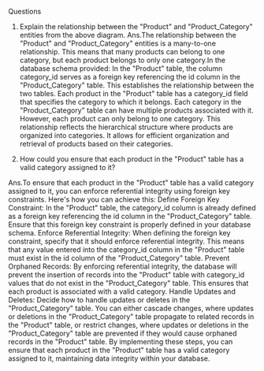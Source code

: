 Questions

1. Explain the relationship between the "Product" and "Product_Category" entities from the above diagram.
Ans.The relationship between the "Product" and "Product_Category" entities is a many-to-one relationship.
This means that many products can belong to one category, but each product belongs to only one category.In the database schema provided:
In the "Product" table, the column category_id serves as a foreign key referencing the id column in the "Product_Category" table.
This establishes the relationship between the two tables.
Each product in the "Product" table has a category_id field that specifies the category to which it belongs.
Each category in the "Product_Category" table can have multiple products associated with it.
However, each product can only belong to one category.
This relationship reflects the hierarchical structure where products are organized into categories.
It allows for efficient organization and retrieval of products based on their categories.

3. How could you ensure that each product in the "Product" table has a valid category assigned to it?
   
Ans.To ensure that each product in the "Product" table has a valid category assigned to it, you can enforce referential integrity using foreign key constraints. Here's how you can achieve this:
Define Foreign Key Constraint: In the "Product" table, the category_id column is already defined as a foreign key referencing the id column in the "Product_Category" table. Ensure that this foreign key constraint is properly defined in your database schema.
Enforce Referential Integrity: When defining the foreign key constraint, specify that it should enforce referential integrity. This means that any value entered into the category_id column in the "Product" table must exist in the id column of the "Product_Category" table.
Prevent Orphaned Records: By enforcing referential integrity, the database will prevent the insertion of records into the "Product" table with category_id values that do not exist in the "Product_Category" table. This ensures that each product is associated with a valid category.
Handle Updates and Deletes: Decide how to handle updates or deletes in the "Product_Category" table. You can either cascade changes, where updates or deletions in the "Product_Category" table propagate to related records in the "Product" table, or restrict changes, where updates or deletions in the "Product_Category" table are prevented if they would cause orphaned records in the "Product" table.
By implementing these steps, you can ensure that each product in the "Product" table has a valid category assigned to it, maintaining data integrity within your database.
